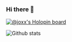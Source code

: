 ### Hi there 👋

[![@joxx's Holopin board](https://holopin.io/api/user/board?user=joxx)](https://holopin.io/@joxx)


![Github stats](https://github-readme-stats.vercel.app/api?username=joxx&show_icons=true&count_private=true)
<!--
**joxx/joxx** is a ✨ _special_ ✨ repository because its `README.md` (this file) appears on your GitHub profile.

Here are some ideas to get you started:

- 🔭 I’m currently working on ...
- 🌱 I’m currently learning ...
- 👯 I’m looking to collaborate on ...
- 🤔 I’m looking for help with ...
- 💬 Ask me about ...
- 📫 How to reach me: ...
- 😄 Pronouns: ...
- ⚡ Fun fact: ...
-->
